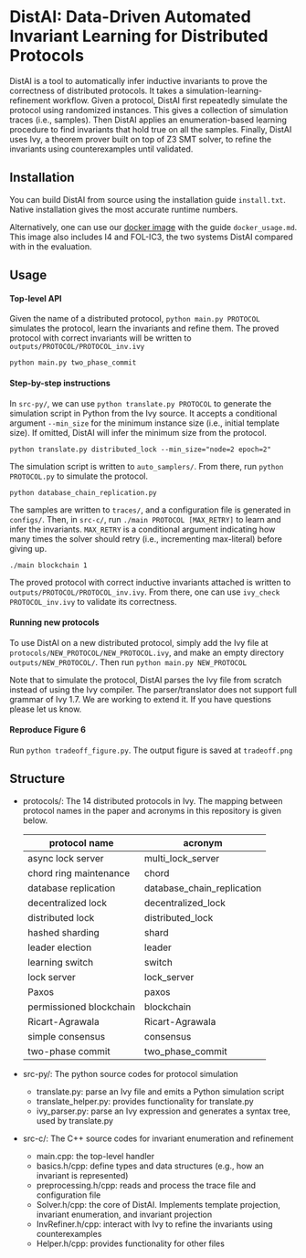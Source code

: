 # DistAI: Data-Driven Automated Invariant Learning for Distributed Protocols

DistAI is a tool to automatically infer inductive invariants to prove the correctness of distributed protocols. It takes a simulation-learning-refinement workflow. 
Given a protocol, DistAI first repeatedly simulate the protocol using randomized instances. This gives a collection of simulation traces (i.e., samples). 
Then DistAI applies an enumeration-based learning procedure to find invariants that hold true on all the samples. Finally, DistAI uses Ivy, a theorem prover built on top of Z3 SMT solver,
to refine the invariants using counterexamples until validated.

## Installation

You can build DistAI from source using the installation guide ```install.txt```. Native installation gives the most accurate runtime numbers.

Alternatively, one can use our [docker image](https://drive.google.com/file/d/1ogBU9KvZsvSRhXerY9Bv-MuiW9oOezBU/view?usp=sharing) with the guide ```docker_usage.md```. This image also includes I4 and FOL-IC3, the two systems DistAI compared with in the evaluation.

## Usage

#### Top-level API

Given the name of a distributed protocol, ```python main.py PROTOCOL``` simulates the protocol, learn the invariants and refine them. The proved protocol with correct invariants will be written to ```outputs/PROTOCOL/PROTOCOL_inv.ivy```

```
python main.py two_phase_commit
```

#### Step-by-step instructions

In ```src-py/```, we can use ```python translate.py PROTOCOL``` to generate the simulation script in Python from the Ivy source.
It accepts a conditional argument ```--min_size``` for the minimum instance size (i.e., initial template size). If omitted, DistAI will infer the minimum size from the protocol.

```
python translate.py distributed_lock --min_size="node=2 epoch=2"
```

The simulation script is written to ```auto_samplers/```. From there, run ```python PROTOCOL.py``` to simulate the protocol.

```
python database_chain_replication.py
```

The samples are written to ```traces/```, and a configuration file is generated in ```configs/```. Then, in ```src-c/```,
run ```./main PROTOCOL [MAX_RETRY]``` to learn and infer the invariants. ```MAX_RETRY``` is a conditional argument indicating how many times the solver should retry (i.e., incrementing max-literal) before giving up.

```./main blockchain 1```

The proved protocol with correct inductive invariants attached is written to ```outputs/PROTOCOL/PROTOCOL_inv.ivy```. From there, one can use
```ivy_check PROTOCOL_inv.ivy``` to validate its correctness.


#### Running new protocols

To use DistAI on a new distributed protocol, simply add the Ivy file at ```protocols/NEW_PROTOCOL/NEW_PROTOCOL.ivy```, and make an empty directory ```outputs/NEW_PROTOCOL/```. Then run ```python main.py NEW_PROTOCOL``` 

Note that to simulate the protocol, DistAI parses the Ivy file from scratch instead of using the Ivy compiler. The parser/translator does not support full grammar of Ivy 1.7. We are working to extend it. If you have questions please let us know.

#### Reproduce Figure 6

Run ```python tradeoff_figure.py```. The output figure is saved at ```tradeoff.png```

## Structure

- protocols/:
  The 14 distributed protocols in Ivy. The mapping between protocol names in the paper and acronyms in this repository is given below.
  
  | protocol name           | acronym                    |
  |-------------------------|----------------------------|
  | async lock server       | multi_lock_server          |  
  | chord ring maintenance  | chord                      |
  | database replication    | database_chain_replication |
  | decentralized lock      | decentralized_lock         |
  | distributed lock        | distributed_lock           |
  | hashed sharding         | shard                      |
  | leader election         | leader                     |
  | learning switch         | switch                     |
  | lock server             | lock_server                |
  | Paxos                   | paxos                      |
  | permissioned blockchain | blockchain                 |
  | Ricart-Agrawala         | Ricart-Agrawala            |
  | simple consensus        | consensus                  |
  | two-phase commit        | two_phase_commit           |
  
- src-py/:
  The python source codes for protocol simulation
  - translate.py: parse an Ivy file and emits a Python simulation script
  - translate_helper.py: provides functionality for translate.py
  - ivy_parser.py: parse an Ivy expression and generates a syntax tree, used by translate.py
  
- src-c/:
  The C++ source codes for invariant enumeration and refinement
  - main.cpp: the top-level handler
  - basics.h/cpp: define types and data structures (e.g., how an invariant is represented)
  - preprocessing.h/cpp: reads and process the trace file and configuration file
  - Solver.h/cpp: the core of DistAI. Implements template projection, invariant enumeration, and invariant projection
  - InvRefiner.h/cpp: interact with Ivy to refine the invariants using counterexamples
  - Helper.h/cpp: provides functionality for other files
